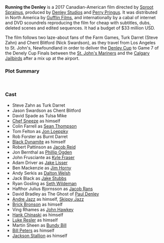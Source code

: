 **Running the Denley** is a 2017 Canadian-American film directed by [Sproot Sprainus](#a), produced by [Denley Studios](#a) and [Perry Pringus](#a). It was distributed in North America by [Gufflin Films](#a), and internationally by a cabal of internet and DVD scoundrels reproducing the film for cheap with subtitles, dubs, deleted scenes and edited sequences. It had a budget of $33 million USD.

The film follows two laze-about fans of the Farm Games, Turk Darret (Steve Zahn) and Chent Blitford (Nick Swardson), as they travel from Los Angeles to St. John's, Newfoundland in order to deliver the [Denley Cup](denley_cup) to Game 7 of the Denely Cup Finals between the [St. John's Mariners](st__john_s_mariners) and the [Calgary Jailbirds](calgary_jailbirds) after a mix up at the airport. 

### Plot Summary ###
<br />

### Cast ###

- Steve Zahn as Turk Darret
- Jason Swardson as Chent Blitford
- David Spade as Tulsa Mike
- [Chef Sneeze](#a) as himself
- Colin Farrell as [Sean Thompson](sean_thompson)
- Tom Felton as [Jon Loeppky](#a)
- Rob Forster as Burnt Darret
- [Black Dynamite](#a) as himself
- Robert Pattinson as [Jacob Reid](#a)
- Jon Bernthal as [Phillip Ogden](#a)
- John Frusciante as [Kyle Fraser](kyle_fraser)
- Adam Driver as [Jake Lisser](#a)
- Ben Mackenzie as [Jim Horny](#a)
- Andy Serkis as [Dalton Welsh](dalton_welsh)
- Jack Black as [Jake Stubbs](#a)
- Ryan Gosling as [Seth Wildeman](#a)
- Hafthor Julius Bjornsson as [Jacob Rans](#a)
- David Bradley as The Ghost of [Paul Denley](paul_denley)
- [Andre Jazz](andre_jazz) as himself, [Skippy Jazz](#a)
- [Brick Bronson](#a) as himself
- Ving Rhames as [John Hawkey](#a)
- [Hank Chinaski](hank_chinaski) as himself
- [Luke Resler](#a) as himself
- Martin Sheen as [Bundy Bill](#a)
- [Bill Peters](#a) as himself
- [Jackson Stallion](#a) as himself<br />
